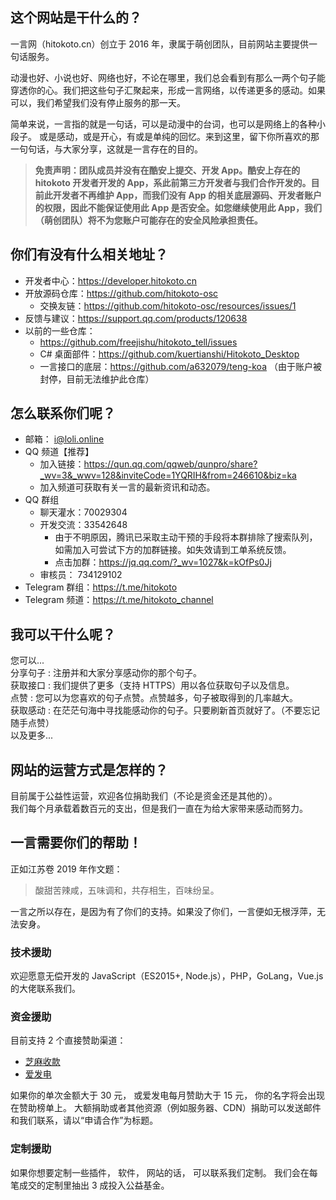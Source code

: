 ## 这个网站是干什么的？

一言网（hitokoto.cn）创立于 2016 年，隶属于萌创团队，目前网站主要提供一句话服务。
  
动漫也好、小说也好、网络也好，不论在哪里，我们总会看到有那么一两个句子能穿透你的心。我们把这些句子汇聚起来，形成一言网络，以传递更多的感动。如果可以，我们希望我们没有停止服务的那一天。
  
简单来说，一言指的就是一句话，可以是动漫中的台词，也可以是网络上的各种小段子。
或是感动，或是开心，有或是单纯的回忆。来到这里，留下你所喜欢的那一句句话，与大家分享，这就是一言存在的目的。

> **免责声明：团队成员并没有在酷安上提交、开发 App。酷安上存在的 hitokoto 开发者开发的 App，系此前第三方开发者与我们合作开发的。目前此开发者不再维护 App，而我们没有 App 的相关底层源码、开发者账户的权限，因此不能保证使用此 App 是否安全。如您继续使用此 App，我们（萌创团队）将不为您账户可能存在的安全风险承担责任。**

## 你们有没有什么相关地址？
* 开发者中心：https://developer.hitokoto.cn
* 开放源码仓库：https://github.com/hitokoto-osc
  * 交换友链：https://github.com/hitokoto-osc/resources/issues/1
* 反馈与建议：https://support.qq.com/products/120638
* 以前的一些仓库：
  * https://github.com/freejishu/hitokoto_tell/issues
  * C# 桌面部件：https://github.com/kuertianshi/Hitokoto_Desktop
  * 一言接口的底层：https://github.com/a632079/teng-koa （由于账户被封停，目前无法维护此仓库）

## 怎么联系你们呢？
* 邮箱： <i@loli.online>
* QQ 频道【推荐】
  * 加入链接：https://qun.qq.com/qqweb/qunpro/share?_wv=3&_wwv=128&inviteCode=1YQRIH&from=246610&biz=ka
  * 加入频道可获取有关一言的最新资讯和动态。
* QQ 群组
  * 聊天灌水：70029304
  * 开发交流：33542648
    * 由于不明原因，腾讯已采取主动干预的手段将本群排除了搜索队列，如需加入可尝试下方的加群链接。如失效请到工单系统反馈。
    * 点击加群：https://jq.qq.com/?_wv=1027&k=kOfPs0Jj
  * 审核员： 734129102
* Telegram 群组：https://t.me/hitokoto
* Telegram 频道：https://t.me/hitokoto_channel

## 我可以干什么呢？

您可以...  
分享句子 : 注册并和大家分享感动你的那个句子。  
获取接口 : 我们提供了更多（支持 HTTPS）用以各位获取句子以及信息。  
点赞 : 您可以为您喜欢的句子点赞。点赞越多，句子被取得到的几率越大。  
获取感动 : 在茫茫句海中寻找能感动你的句子。只要刷新首页就好了。（不要忘记随手点赞）  
以及更多...  

## 网站的运营方式是怎样的？

目前属于公益性运营，欢迎各位捐助我们（不论是资金还是其他的）。  
我们每个月承载着数百元的支出，但是我们一直在为给大家带来感动而努力。  

## 一言需要你们的帮助！

正如江苏卷 2019 年作文题：

> 酸甜苦辣咸，五味调和，共存相生，百味纷呈。

一言之所以存在，是因为有了你们的支持。如果没了你们，一言便如无根浮萍，无法安身。

### 技术援助

欢迎愿意无偿开发的 JavaScript（ES2015+, Node.js），PHP，GoLang，Vue.js 的大佬联系我们。

### 资金援助

目前支持 2 个直接赞助渠道：
* [芝麻收款](https://cdn-p.freejishu.com/img/2022/03/22/g6o1.png)
* [爱发电](https://afdian.net/@hitokoto)

如果你的单次金额大于 30 元， 或爱发电每月赞助大于 15 元， 你的名字将会出现在赞助榜单上。
大额捐助或者其他资源（例如服务器、CDN）捐助可以发送邮件和我们联系，请以“申请合作”为标题。

### 定制援助

如果你想要定制一些插件， 软件， 网站的话， 可以联系我们定制。 我们会在每笔成交的定制里抽出 3 成投入公益基金。
